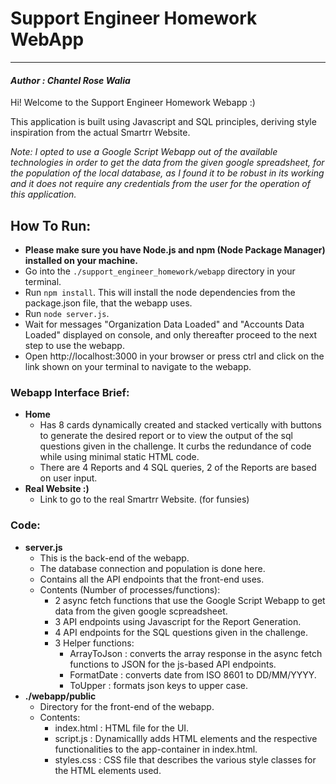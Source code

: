# Support Engineer Homework WebApp
---
#### *Author : Chantel Rose Walia*

Hi! Welcome to the Support Engineer Homework Webapp :)

This application is built using Javascript and SQL principles, deriving style inspiration from the actual Smartrr Website.

*Note: I opted to use a Google Script Webapp out of the available technologies in order to get the data from the given google spreadsheet, for the population of the local database, as I found it to be robust in its working and it does not require any credentials from the user for the operation of this application.*

## How To Run:
- **Please make sure you have Node.js and npm (Node Package Manager) installed on your machine.**
- Go into the `./support_engineer_homework/webapp` directory in your terminal.
- Run `npm install`. This will install the node dependencies from the package.json file, that the webapp uses.
- Run `node server.js`.
- Wait for messages "Organization Data Loaded" and "Accounts Data Loaded" displayed on console, and only thereafter proceed to the next step to use the webapp. 
- Open http://localhost:3000 in your browser or press ctrl and click on the link shown on your terminal to navigate to the webapp.

### Webapp Interface Brief:
- **Home**
    - Has 8 cards dynamically created and stacked vertically with buttons to generate the desired report or to view the output of the sql questions given in the challenge. It curbs the redundance of code while using minimal static HTML code.
    - There are 4 Reports and 4 SQL queries, 2 of the Reports are based on user input.
- **Real Website :)**
    - Link to go to the real Smartrr Website. (for funsies)
    
### Code:
- **server.js**
    - This is the back-end of the webapp.
    - The database connection and population is done here.
    - Contains all the API endpoints that the front-end uses.
    - Contents (Number of processes/functions):
        - 2 async fetch functions that use the Google Script Webapp to get data from the given google scpreadsheet.
        - 3 API endpoints using Javascript for the Report Generation.
        - 4 API endpoints for the SQL questions given in the challenge.
        - 3 Helper functions:
            - ArrayToJson : converts the array response in the async fetch functions to JSON for the js-based API endpoints.
            - FormatDate :  converts date from ISO 8601 to DD/MM/YYYY.
            - ToUpper : formats json keys to upper case.
- **./webapp/public**
    - Directory for the front-end of the webapp.
    - Contents:
        - index.html : HTML file for the UI.
        - script.js  : Dynamicallly adds HTML elements and the respective functionalities to the app-container in index.html.
        - styles.css : CSS file that describes the various style classes for the HTML elements used.